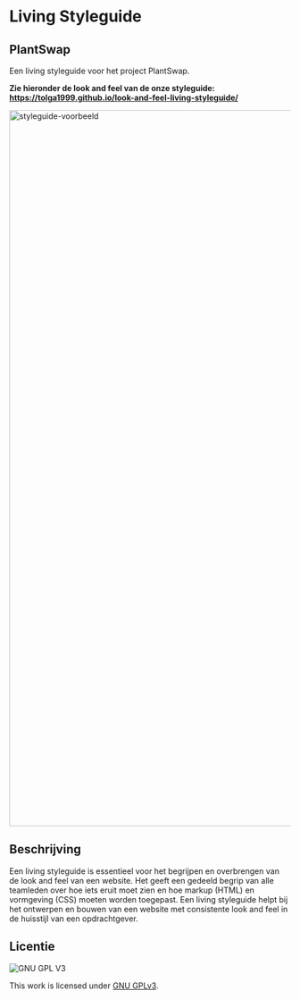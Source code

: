 # Living Styleguide

## PlantSwap

Een living styleguide voor het project PlantSwap.

**Zie hieronder de look and feel van de onze styleguide: https://tolga1999.github.io/look-and-feel-living-styleguide/**

<img width="1282" alt="styleguide-voorbeeld" src="https://user-images.githubusercontent.com/112861375/203532261-3132086d-7e25-411d-a21f-f385b8321a8b.png">

## Beschrijving

Een living styleguide is essentieel voor het begrijpen en overbrengen van de look and feel van een website. Het geeft een gedeeld begrip van alle teamleden over hoe iets eruit moet zien en hoe markup (HTML) en vormgeving (CSS) moeten worden toegepast. Een living styleguide helpt bij het ontwerpen en bouwen van een website met consistente look and feel in de huisstijl van een opdrachtgever.

## Licentie

![GNU GPL V3](https://www.gnu.org/graphics/gplv3-127x51.png)

This work is licensed under [GNU GPLv3](./LICENSE).
